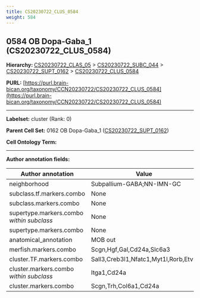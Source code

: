 ```yaml
---
title: CS20230722_CLUS_0584
weight: 584
---
```

## 0584 OB Dopa-Gaba_1 (CS20230722_CLUS_0584)
<b>Hierarchy: </b>
[CS20230722_CLAS_05](../CS20230722_CLAS_05) >
[CS20230722_SUBC_044](../CS20230722_SUBC_044) >
[CS20230722_SUPT_0162](../CS20230722_SUPT_0162) >
[CS20230722_CLUS_0584](../CS20230722_CLUS_0584)

**PURL:** [https://purl.brain-bican.org/taxonomy/CCN20230722/CS20230722_CLUS_0584](https://purl.brain-bican.org/taxonomy/CCN20230722/CS20230722_CLUS_0584)

---


**Labelset:** cluster (Rank: 0)

**Parent Cell Set:** 0162 OB Dopa-Gaba_1 ([CS20230722_SUPT_0162](../CS20230722_SUPT_0162))



**Cell Ontology Term:** 

[MARKER GENES.]: #


---

[TRANSFERRED ANNOTATIONS.]: #


[AUTHOR ANNOTATION FIELDS.]: #


**Author annotation fields:**

| Author annotation | Value |
|-------------------|-------|
|neighborhood|Subpallium-GABA;NN-IMN-GC|
|subclass.tf.markers.combo|None|
|subclass.markers.combo|None|
|supertype.markers.combo _within subclass_|None|
|supertype.markers.combo|None|
|anatomical_annotation|MOB out|
|merfish.markers.combo|Scgn,Hgf,Gal,Cd24a,Slc6a3|
|cluster.TF.markers.combo|Sall3,Creb3l1,Nfatc1,Myt1l,Rorb,Etv5|
|cluster.markers.combo _within subclass_|Itga1,Cd24a|
|cluster.markers.combo|Scgn,Trh,Col6a1,Cd24a|
